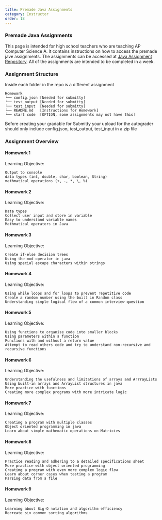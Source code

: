 ```yaml
---
title: Premade Java Assignments
category: Instructor
order: 18
---
```


### Premade Java Assignments

This page is intended for high school teachers who are teaching
AP Computer Science A. It contains instructions on how to access
the premade jave assignments. The assignments can be accessed at 
[Java Assignment Repository](https://github.com/Submitty/IntroToJava).
All of the assignments are intended to be completed in a week.

### Assignment Structure

Inside each folder in the repo is a different assignment
```
Homework
└── config.json [Needed for submitty]
└── test_output [Needed for submitty]
└── test_input  [Needed for submitty]
└── README.md   [Instructions for Homework]
└── start code  [OPTION, some assignments may not have this]
```

Before creating your gradable for Submitty your upload for the autograder should only include config.json, test_output, test_input
in a zip file

### Assignment Overview

#### Homework 1

Learning Objective:
```
Output to console
data types (int, double, char, boolean, String)
mathmatical operations (+, -, *, \, %)
```

#### Homework 2

Learning Objective:
```
Data types
Collect user input and store in variable
Easy to understand variable names
Mathmatical operators in Java
```

#### Homework 3

Learning Objective:
```
Create if-else decision trees
Using the mod operator in java
Using special escape characters within strings
```

#### Homework 4

Learning Objective:
```
Using while loops and for loops to prevent repetitive code
Create a random number using the built in Random class
Understanding simple logical flow of a common interview question
```

#### Homework 5

Learning Objective:
```
Using functions to organize code into smaller blocks
Using parameters within a function
Functions with and without a return value
Attempt to read others code and try to understand non-recursive and recursive functions
```

#### Homework 6

Learning Objective:
```
Understanding the usefulness and limitations of arrays and ArrrayLists
Using built-in arrays and ArrayList structures in java
More practice with functions
Creating more complex programs with more intricate logic
```

#### Homework 7

Learning Objective:
```
Creating a program with multiple classes
Object oriented programming in java
Learn about simple mathematic operations on Matricies
```

#### Homework 8

Learning Objective:
```
Practice reading and adhering to a detailed specifications sheet
More practice with object oriented programming 
Creating a program with even more complex logic flow
Learn about corner cases when testing a program
Parsing data from a file
```

#### Homework 9

Learning Objective:
```
Learning about Big-O notation and algorithm efficiency
Recreate six common sorting algorithms
```

